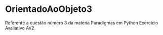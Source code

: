 # OrientadoAoObjeto3
Referente a questão número 3 da materia Paradigmas em Python Exercício Avaliativo AV2
